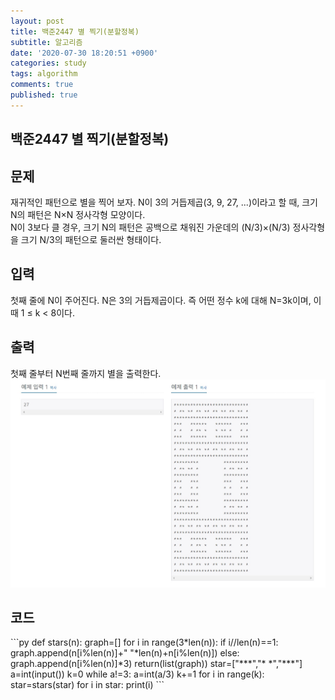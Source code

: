 ```yaml
---
layout: post
title: 백준2447 별 찍기(분할정복)
subtitle: 알고리즘
date: '2020-07-30 18:20:51 +0900'
categories: study
tags: algorithm
comments: true
published: true
---
```

## 백준2447 별 찍기(분할정복)
<h2>문제</h2>
재귀적인 패턴으로 별을 찍어 보자. N이 3의 거듭제곱(3, 9, 27, ...)이라고 할 때, 크기 N의 패턴은 N×N 정사각형 모양이다.<br>
N이 3보다 클 경우, 크기 N의 패턴은 공백으로 채워진 가운데의 (N/3)×(N/3) 정사각형을 크기 N/3의 패턴으로 둘러싼 형태이다.<br>
<h2>입력</h2>
첫째 줄에 N이 주어진다. N은 3의 거듭제곱이다. 즉 어떤 정수 k에 대해 N=3k이며, 이때 1 ≤ k < 8이다.<br>
<h2>출력</h2>
첫째 줄부터 N번째 줄까지 별을 출력한다.<br>
<img src="/assets/img/al3.jpg" title="al3" alt="아무거나"/>
<h2>코드</h2>
```py
def stars(n):
    graph=[]
    for i in range(3*len(n)):
        if i//len(n)==1:
            graph.append(n[i%len(n)]+" "*len(n)+n[i%len(n)])
        else:
            graph.append(n[i%len(n)]*3)
    return(list(graph))
star=["***","* *","***"]
a=int(input())
k=0
while a!=3:
    a=int(a/3)
    k+=1
for i in range(k):
    star=stars(star)
for i in star:
    print(i)
```